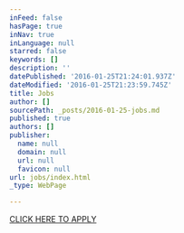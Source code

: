 ```yaml
---
inFeed: false
hasPage: true
inNav: true
inLanguage: null
starred: false
keywords: []
description: ''
datePublished: '2016-01-25T21:24:01.937Z'
dateModified: '2016-01-25T21:23:59.745Z'
title: Jobs
author: []
sourcePath: _posts/2016-01-25-jobs.md
published: true
authors: []
publisher:
  name: null
  domain: null
  url: null
  favicon: null
url: jobs/index.html
_type: WebPage

---
```

[CLICK HERE TO APPLY][0]

[0]: https://bbcommercialcleaning.wufoo.com/forms/z1b87syp0j9p0m3/